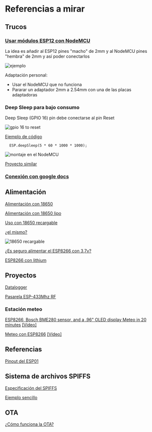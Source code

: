 # Referencias a mirar


## Trucos

### [Usar módulos ESP12 con NodeMCU](http://www.instructables.com/id/Foolproof-ESP8266-12E-Programming-and-Use/)

La idea es añadir al ESP12 pines "macho" de 2mm y al NodeMCU pines "hembra" de 2mm y así poder conectarlos

![ejemplo](https://cdn.instructables.com/FND/464N/IXLA7QDN/FND464NIXLA7QDN.LARGE.jpg)


Adaptación personal:
* Usar el NodeMCU que no funciona
* Pararar un adaptador 2mm a 2.54mm con una de las placas adaptadoras

### Deep Sleep para bajo consumo

Deep Sleep (GPIO 16) pin debe conectarse al pin Reset

![gpio 16 to reset](https://tzapu.com/wp-content/uploads/2015/12/ESP8266-battery-deep-sleep-mod-esp01.jpg)

[Ejemplo de código](https://github.com/tzapu/DeepSleepDHT22/blob/master/DeepSleepDHT22.ino)

      ESP.deepSleep(5 * 60 * 1000 * 1000);

![montaje en el NodeMCU](http://www.esploradores.com/wp-content/uploads/2017/01/Circuito-ESP8266-NodeMCU-DHT22_2.png)

[Proyecto similar](http://www.esploradores.com/practica-8-thinger-io-almacenamiento-y-monitorizacion-de-datos-segunda-parte/)

### [Conexión con google docs](https://www.youtube.com/watch?v=5f7wCeD4gB4)

## Alimentación

[Alimentación con 18650](https://tzapu.com/minimalist-battery-powered-esp8266-wifi-temperature-logger/)

[Alimentación con 18650 lipo](http://www.esp8266.com/viewtopic.php?p=52974)

[Uso con 18650 recargable](http://www.instructables.com/id/ESP8266-Li-Ion-Battery-rechargeable-battery-power-/)

[¿el mismo?](http://www.esp8266-projects.com/2015/03/mailbag-arrival-new-battery-solution.html)

![18650 recargable](https://cdn.instructables.com/F7X/CECJ/I8BGIARY/F7XCECJI8BGIARY.MEDIUM.jpg?width=614)

[¿Es seguro alimentar el ESP8266 con 3,7v?](http://electronics.stackexchange.com/questions/206023/is-it-safe-to-use-esp8266-with-3-7v)

[ESP8266 con lithium](https://www.reddit.com/r/esp8266/comments/3h6qp6/lithium_battery_powered_esp8266_options/)

## Proyectos

[Datalogger](https://tzapu.com/minimalist-battery-powered-esp8266-wifi-temperature-logger/)

[Pasarela ESP-433Mhz RF](https://1technophile.blogspot.com.es/2016/09/433tomqttto433-bidirectional-esp8266.html)

### Estación meteo

[ESP8266, Bosch BME280 sensor, and a .96" OLED display Meteo in 20 minutes](http://2xod.com/articles/20-dollar-20-minute-weather-station-esp8266-thingspeak-esp-easy/)
[[Video]]( https://www.youtube.com/watch?v=07XukAPV20E)


[Meteo con ESP8266](http://www.instructables.com/id/ESP8266-Weather-Widget/)
[[Vídeo]](https://www.youtube.com/watch?v=AVIP1Na-M10)

## Referencias

[Pinout del ESP01](http://henrysbench.capnfatz.com/henrys-bench/arduino-projects-tips-and-more/esp8266-esp-01-pin-outs-and-schematics/)


## Sistema de archivos SPIFFS

[Especificación del SPIFFS](https://github.com/esp8266/Arduino/blob/master/doc/filesystem.md)

[Ejemplo sencillo](http://www.esp8266.com/viewtopic.php?f=29&t=8194)

## OTA

[¿Cómo funciona la OTA?](https://arcoresearchgroup.wordpress.com/2016/02/17/esp8266-programacion-inalambrica/)
